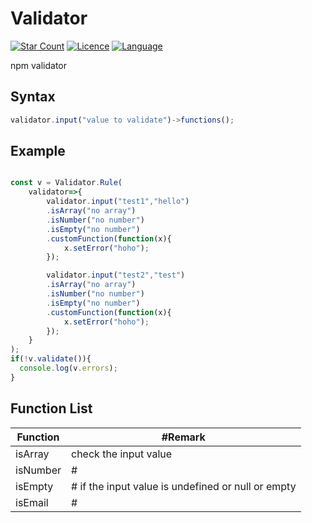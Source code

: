 # Validator
[![Star Count](https://img.shields.io/badge/dynamic/json?color=brightgreen&label=Star&query=stargazers_count&url=https%3A%2F%2Fapi.github.com%2Frepos%2Fhelloakn%2FValidator)](https://github.com/helloakn/Validator) [![Licence](https://img.shields.io/badge/dynamic/json?color=informational&label=LICENCE&query=license.name&url=https%3A%2F%2Fapi.github.com%2Frepos%2Fhelloakn%2FValidator)](https://github.com/helloakn/Validator) [![Language](https://img.shields.io/badge/dynamic/json?color=blueviolet&label=Language&query=language&url=https%3A%2F%2Fapi.github.com%2Frepos%2Fhelloakn%2FValidator)](https://github.com/helloakn/Validator)

npm validator

## Syntax
```javascript
validator.input("value to validate")->functions();
```

## Example
```javascript

const v = Validator.Rule(
    validator=>{
        validator.input("test1","hello")
        .isArray("no array")
        .isNumber("no number")
        .isEmpty("no number")
        .customFunction(function(x){
            x.setError("hoho");
        });

        validator.input("test2","test")
        .isArray("no array")
        .isNumber("no number")
        .isEmpty("no number")
        .customFunction(function(x){
            x.setError("hoho");
        });
    }
);
if(!v.validate()){
  console.log(v.errors);
}
```
## Function List
Function | #Remark
--- | --- 
isArray | check the input value
isNumber | #
isEmpty | # if the input value is undefined or null or empty
isEmail | #